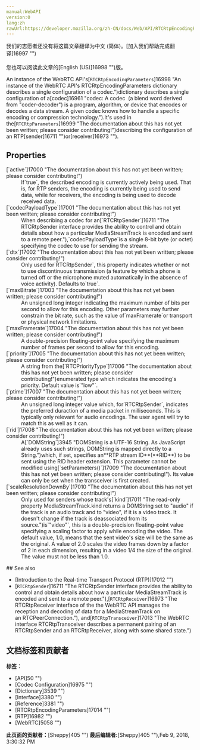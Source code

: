 ```yaml
---
manual:WebAPI
version:0
lang:zh
rawUrl:https://developer.mozilla.org/zh-CN/docs/Web/API/RTCRtpEncodingParameters
---
```




<bdi>我们的志愿者还没有将这篇文章翻译为<bdi>中文 (简体)</bdi>。[加入我们帮助完成翻译]16997 "")<br></br>您也可以阅读此文章的[English (US)]16998 "")版。</bdi>






An instance of the WebRTC API&#39;s[`RTCRtpEncodingParameters`]16998 "An instance of the WebRTC API's RTCRtpEncodingParameters dictionary describes a single configuration of a codec.")dictionary describes a single configuration of a[codec]16961 "codec: A codec  (a blend word derived from "coder-decoder") is a program, algorithm, or device that encodes or decodes a data stream. A given codec knows how to handle a specific encoding or compression technology.").It&#39;s used in the[`RTCRtpParameters`]16999 "The documentation about this has not yet been written; please consider contributing!")describing the configuration of an RTP[sender]16711 "")or[receiver]16973 "").


## Properties<a name="Properties"></a>
<dl><dt>[`active`]17000 "The documentation about this has not yet been written; please consider contributing!")</dt><dd>If`true`, the described encoding is currently actively being used. That is, for RTP senders, the encoding is currently being used to send data, while for receivers, the encoding is being used to decode received data.</dd><dt>[`codecPayloadType`]17001 "The documentation about this has not yet been written; please consider contributing!")</dt><dd>When describing a codec for an[`RTCRtpSender`]16711 "The RTCRtpSender interface provides the ability to control and obtain details about how a particular MediaStreamTrack is encoded and sent to a remote peer."),`codecPayloadType`is a single 8-bit byte (or octet) specifying the codec to use for sending the stream.</dd><dt>[`dtx`]17002 "The documentation about this has not yet been written; please consider contributing!")</dt><dd>Only used for`RTCRtpSender`, this property indicates whether or not to use discontinuous transmission (a feature by which a phone is turned off or the microphone muted automatically in the absence of voice activity). Defaults to`true`.</dd><dt>[`maxBitrate`]17003 "The documentation about this has not yet been written; please consider contributing!")</dt><dd>An unsigned long integer indicating the maximum number of bits per second to allow for this encoding. Other parameters may further constrain the bit rate, such as the value of`maxFramerate`or transport or physical network limitations.</dd><dt>[`maxFramerate`]17004 "The documentation about this has not yet been written; please consider contributing!")</dt><dd>A double-precision floating-point value specifying the maximum number of frames per second to allow for this encoding.</dd><dt>[`priority`]17005 "The documentation about this has not yet been written; please consider contributing!")</dt><dd>A string from the[`RTCPriorityType`]17006 "The documentation about this has not yet been written; please consider contributing!")enumerated type which indicates the encoding&#39;s priority. Default value is`"low"`.</dd><dt>[`ptime`]17007 "The documentation about this has not yet been written; please consider contributing!")</dt><dd>An unsigned long integer value which, for`RTCRtpSender`, indicates the preferred duraction of a media packet in milliseconds. This is typically only relevant for audio encodings. The user agent will try to match this as well as it can.</dd><dt>[`rid`]17008 "The documentation about this has not yet been written; please consider contributing!")</dt><dd>A[`DOMString`]3945 "DOMString is a UTF-16 String. As JavaScript already uses such strings, DOMString is mapped directly to a String.")which, if set, specifies an**RTP stream ID**(**RID**) to be sent using the RID header extension. This parameter cannot be modified using[`setParameters()`]17009 "The documentation about this has not yet been written; please consider contributing!"). Its value can only be set when the transceiver is first created.</dd><dt>[`scaleResolutionDownBy`]17010 "The documentation about this has not yet been written; please consider contributing!")</dt><dd>Only used for senders whose track&#39;s[`kind`]17011 "The read-only property MediaStreamTrack.kind returns a DOMString set to "audio" if the track is an audio track and to "video", if it is a video track. It doesn't change if the track is deassociated from its source.")is`"video"`, this is a double-precision floating-point value specifying a scaling factor to apply while encoding the video. The default value, 1.0, means that the sent video&#39;s size will be the same as the original. A value of 2.0 scales the video frames down by a factor of 2 in each dimension, resulting in a video 1/4 the size of the original. The value must not be less than 1.0.</dd></dl>
## See also<a name="See_also"></a>

* [Introduction to the Real-time Transport Protocol (RTP)]17012 "")
* [`RTCRtpSender`]16711 "The RTCRtpSender interface provides the ability to control and obtain details about how a particular MediaStreamTrack is encoded and sent to a remote peer."),[`RTCRtpReceiver`]16973 "The RTCRtpReceiver interface of the the WebRTC API manages the reception and decoding of data for a MediaStreamTrack on an RTCPeerConnection."), and[`RTCRtpTransceiver`]17013 "The WebRTC interface RTCRtpTransceiver describes a permanent pairing of an RTCRtpSender and an RTCRtpReceiver, along with some shared state.")



## 文档标签和贡献者
**标签：**
* [API]50 "")
* [Codec Configuration]16975 "")
* [Dictionary]3539 "")
* [Interface]3380 "")
* [Reference]3381 "")
* [RTCRtpEncodingParameters]17014 "")
* [RTP]16982 "")
* [WebRTC]5058 "")

**此页面的贡献者：**[Sheppy]405 "")
**最后编辑者:**[Sheppy]405 ""),<time>Feb 9, 2018, 3:30:32 PM</time>


